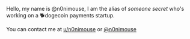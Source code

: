 
Hello, my name is @n0nimouse, I am the alias of _someone secret_ who's working on a 🐕dogecoin payments startup.

You can contact me at [u/n0nimouse](https://www.reddit.com/user/n0nimouse) or [@n0nimouse](https://twitter.com/n0nimouse)
